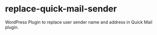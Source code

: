 # replace-quick-mail-sender
WordPress Plugin to replace user sender name and address in Quick Mail plugin.
